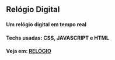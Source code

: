 ## Relógio Digital

#### Um relógio digital em tempo real 
#### Techs usadas: CSS, JAVASCRIPT e HTML

#### Veja em: <a href='https://dionizioji.github.io/Relogio_Digital/'>RELÓGIO</a> 
